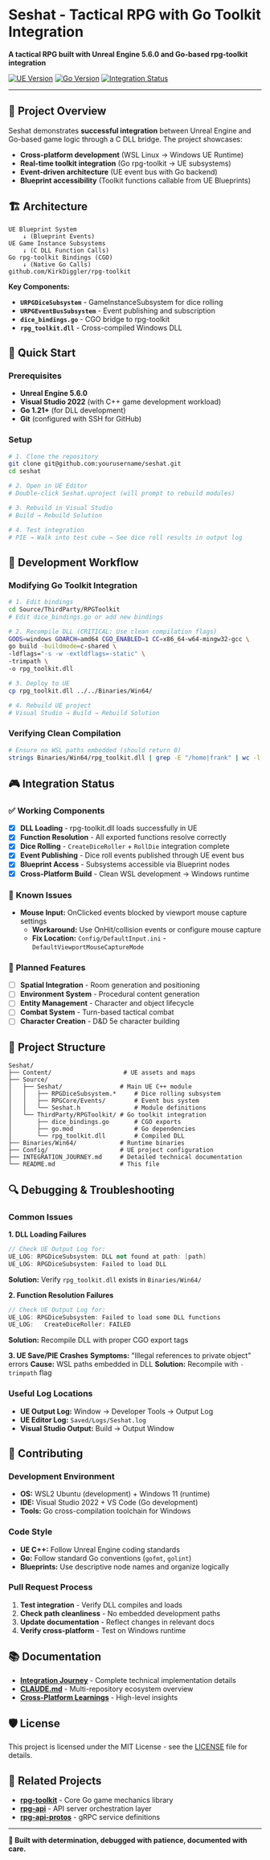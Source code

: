 # Seshat - Tactical RPG with Go Toolkit Integration

**A tactical RPG built with Unreal Engine 5.6.0 and Go-based rpg-toolkit integration**

[![UE Version](https://img.shields.io/badge/Unreal%20Engine-5.6.0-blue)](https://unrealengine.com/)
[![Go Version](https://img.shields.io/badge/Go-1.21+-00ADD8)](https://golang.org/)
[![Integration Status](https://img.shields.io/badge/Integration-Working%20POC-green)](#integration-status)

---

## 🎯 **Project Overview**

Seshat demonstrates **successful integration** between Unreal Engine and Go-based game logic through a C DLL bridge. The project showcases:

- **Cross-platform development** (WSL Linux → Windows UE Runtime)
- **Real-time toolkit integration** (Go rpg-toolkit → UE subsystems)
- **Event-driven architecture** (UE event bus with Go backend)
- **Blueprint accessibility** (Toolkit functions callable from UE Blueprints)

## 🏗️ **Architecture**

```
UE Blueprint System
    ↓ (Blueprint Events)
UE Game Instance Subsystems
    ↓ (C DLL Function Calls)  
Go rpg-toolkit Bindings (CGO)
    ↓ (Native Go Calls)
github.com/KirkDiggler/rpg-toolkit
```

**Key Components:**
- **`URPGDiceSubsystem`** - GameInstanceSubsystem for dice rolling
- **`URPGEventBusSubsystem`** - Event publishing and subscription
- **`dice_bindings.go`** - CGO bridge to rpg-toolkit
- **`rpg_toolkit.dll`** - Cross-compiled Windows DLL

## 🚀 **Quick Start**

### **Prerequisites**
- **Unreal Engine 5.6.0**
- **Visual Studio 2022** (with C++ game development workload)
- **Go 1.21+** (for DLL development)
- **Git** (configured with SSH for GitHub)

### **Setup**
```bash
# 1. Clone the repository
git clone git@github.com:yourusername/seshat.git
cd seshat

# 2. Open in UE Editor
# Double-click Seshat.uproject (will prompt to rebuild modules)

# 3. Rebuild in Visual Studio  
# Build → Rebuild Solution

# 4. Test integration
# PIE → Walk into test cube → See dice roll results in output log
```

## 🔧 **Development Workflow**

### **Modifying Go Toolkit Integration**
```bash
# 1. Edit bindings
cd Source/ThirdParty/RPGToolkit
# Edit dice_bindings.go or add new bindings

# 2. Recompile DLL (CRITICAL: Use clean compilation flags)
GOOS=windows GOARCH=amd64 CGO_ENABLED=1 CC=x86_64-w64-mingw32-gcc \
go build -buildmode=c-shared \
-ldflags="-s -w -extldflags=-static" \
-trimpath \
-o rpg_toolkit.dll

# 3. Deploy to UE
cp rpg_toolkit.dll ../../Binaries/Win64/

# 4. Rebuild UE project
# Visual Studio → Build → Rebuild Solution
```

### **Verifying Clean Compilation**
```bash
# Ensure no WSL paths embedded (should return 0)
strings Binaries/Win64/rpg_toolkit.dll | grep -E "/home|frank" | wc -l
```

## 🎮 **Integration Status**

### ✅ **Working Components**
- [x] **DLL Loading** - rpg-toolkit.dll loads successfully in UE
- [x] **Function Resolution** - All exported functions resolve correctly  
- [x] **Dice Rolling** - `CreateDiceRoller` + `RollDie` integration complete
- [x] **Event Publishing** - Dice roll events published through UE event bus
- [x] **Blueprint Access** - Subsystems accessible via Blueprint nodes
- [x] **Cross-Platform Build** - Clean WSL development → Windows runtime

### 🚧 **Known Issues**
- **Mouse Input:** OnClicked events blocked by viewport mouse capture settings
  - **Workaround:** Use OnHit/collision events or configure mouse capture
  - **Fix Location:** `Config/DefaultInput.ini` - `DefaultViewportMouseCaptureMode`

### 🔮 **Planned Features**
- [ ] **Spatial Integration** - Room generation and positioning
- [ ] **Environment System** - Procedural content generation  
- [ ] **Entity Management** - Character and object lifecycle
- [ ] **Combat System** - Turn-based tactical combat
- [ ] **Character Creation** - D&D 5e character building

## 📁 **Project Structure**

```
Seshat/
├── Content/                    # UE assets and maps
├── Source/
│   ├── Seshat/                # Main UE C++ module
│   │   ├── RPGDiceSubsystem.*     # Dice rolling subsystem
│   │   ├── RPGCore/Events/        # Event bus system  
│   │   └── Seshat.h               # Module definitions
│   └── ThirdParty/RPGToolkit/ # Go toolkit integration
│       ├── dice_bindings.go       # CGO exports
│       ├── go.mod                 # Go dependencies
│       └── rpg_toolkit.dll        # Compiled DLL
├── Binaries/Win64/            # Runtime binaries
├── Config/                    # UE project configuration
├── INTEGRATION_JOURNEY.md     # Detailed technical documentation
└── README.md                  # This file
```

## 🔍 **Debugging & Troubleshooting**

### **Common Issues**

**1. DLL Loading Failures**
```cpp
// Check UE Output Log for:
UE_LOG: RPGDiceSubsystem: DLL not found at path: [path]
UE_LOG: RPGDiceSubsystem: Failed to load DLL
```
**Solution:** Verify `rpg_toolkit.dll` exists in `Binaries/Win64/`

**2. Function Resolution Failures** 
```cpp
// Check UE Output Log for:
UE_LOG: RPGDiceSubsystem: Failed to load some DLL functions
UE_LOG:   CreateDiceRoller: FAILED
```
**Solution:** Recompile DLL with proper CGO export tags

**3. UE Save/PIE Crashes**
**Symptoms:** "Illegal references to private object" errors
**Cause:** WSL paths embedded in DLL
**Solution:** Recompile with `-trimpath` flag

### **Useful Log Locations**
- **UE Output Log:** Window → Developer Tools → Output Log
- **UE Editor Log:** `Saved/Logs/Seshat.log`
- **Visual Studio Output:** Build → Output Window

## 🤝 **Contributing**

### **Development Environment**
- **OS:** WSL2 Ubuntu (development) + Windows 11 (runtime)
- **IDE:** Visual Studio 2022 + VS Code (Go development)
- **Tools:** Go cross-compilation toolchain for Windows

### **Code Style**
- **UE C++:** Follow Unreal Engine coding standards
- **Go:** Follow standard Go conventions (`gofmt`, `golint`)
- **Blueprints:** Use descriptive node names and organize logically

### **Pull Request Process**
1. **Test integration** - Verify DLL compiles and loads
2. **Check path cleanliness** - No embedded development paths
3. **Update documentation** - Reflect changes in relevant docs
4. **Verify cross-platform** - Test on Windows runtime

## 📚 **Documentation**

- **[Integration Journey](INTEGRATION_JOURNEY.md)** - Complete technical implementation details
- **[CLAUDE.md](../../../CLAUDE.md)** - Multi-repository ecosystem overview
- **[Cross-Platform Learnings](~/projects/docs/cross-platform-ue-go-integration-learnings.md)** - High-level insights

## 🛡️ **License**

This project is licensed under the MIT License - see the [LICENSE](LICENSE) file for details.

## 🔗 **Related Projects**

- **[rpg-toolkit](https://github.com/KirkDiggler/rpg-toolkit)** - Core Go game mechanics library
- **[rpg-api](https://github.com/yourusername/rpg-api)** - API server orchestration layer  
- **[rpg-api-protos](https://github.com/yourusername/rpg-api-protos)** - gRPC service definitions

---

**🎲 Built with determination, debugged with patience, documented with care.**